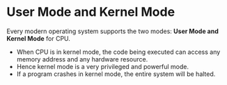 # User Mode and Kernel Mode

Every modern operating system supports the two modes: **User Mode and Kernel Mode** for CPU.


- When CPU is in kernel mode, the code being executed can access any memory address and any hardware resource.
- Hence kernel mode is a very privileged and powerful mode.
- If a program crashes in kernel mode, the entire system will be halted.